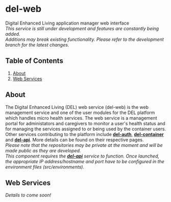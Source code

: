# del-web
Digital Enhanced Living application manager web interface  
_This service is still under development and features are constantly being added.  
Additions may break existing functionality. Please refer to the development branch for the latest changes._

## Table of Contents
1. [About](#about)
2. [Web Services](#web-services)

## About
The Digital Enhanced Living (DEL) web service (del-web) is the web management service and one of the user modules for the DEL platform which handles micro health services. The web service is a management portal for administators and caregivers to monitor a user's health status and for managing the services assigned to or being used by the container users. Other services contributing to the platform include [__del-auth__](https://github.com/benphilip1991/del-auth), [__del-container__](https://github.com/benphilip1991/del-container) and [__del-api__](https://github.com/benphilip1991/del-api). More details can be found on their respective pages.  
_Please note that the repositories may be private at the moment and will be made public as they are developed._  
_This component requires the [__del-api__](https://github.com/benphilip1991/del-api) service to function. Once launched, the appropriate IP address/hostname and port have to be configured in the environment files (src/environments)._

## Web Services
_Details to come soon!_
